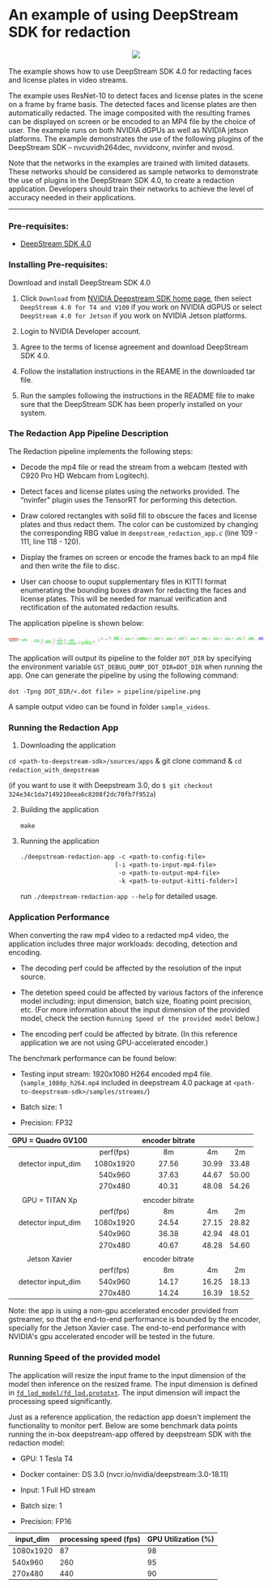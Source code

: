 # An example of using DeepStream SDK for redaction #

<p align="center">
  <img src="images/redaction_teaser_graphics.png">
</p>

The example shows how to use DeepStream SDK 4.0 for redacting faces and license plates in video streams. 

The example uses ResNet-10 to detect faces and license plates in the scene on a frame by frame basis. The detected faces and license plates are then automatically redacted. The image composited with the resulting frames can be displayed on screen or be encoded to an MP4 file by the choice of user. The example runs on both NVIDIA dGPUs as well as NVIDIA jetson platforms. The example demonstrates the use of the following plugins of the DeepStream SDK – nvcuvidh264dec, nvvidconv, nvinfer and nvosd.

Note that the networks in the examples are trained with limited datasets. These networks should be considered as sample networks to demonstrate the use of plugins in the DeepStream SDK 4.0, to create a redaction application. Developers should train their networks to achieve the level of accuracy needed in their applications.

---


### Pre-requisites: ###

- [DeepStream SDK 4.0](https://developer.nvidia.com/deepstream-sdk)

### Installing Pre-requisites: ###

Download and install DeepStream SDK 4.0

1. Click `Download` from [NVIDIA Deepstream SDK home page](https://developer.nvidia.com/deepstream-sdk), then select `DeepStream 4.0 for T4 and V100` if you work on NVIDIA dGPUS or select `DeepStream 4.0 for Jetson` if you work on NVIDIA Jetson platforms. 

2. Login to NVIDIA Developer account.

3. Agree to the terms of license agreement and download DeepStream SDK 4.0.

4. Follow the installation instructions in the REAME in the downloaded tar file.

5. Run the samples following the instructions in the README file to make sure that the DeepStream SDK has been properly installed on your system.

### The Redaction App Pipeline Description ###

The Redaction pipeline implements the following steps:

* Decode the mp4 file or read the stream from a webcam (tested with C920 Pro HD Webcam from Logitech).

* Detect faces and license plates using the networks provided. The “nvinfer” plugin uses the TensorRT for performing this detection. 

* Draw colored rectangles with solid fill to obscure the faces and license plates and thus redact them. The color can be customized by changing the corresponding RBG value in `deepstream_redaction_app.c` (line 109 - 111, line 118 - 120).

* Display the frames on screen or encode the frames back to an mp4 file and then write the file to disc.

* User can choose to ouput supplementary files in KITTI format enumerating the bounding boxes drawn for redacting the faces and license plates. This will be needed for manual verification and rectification of the automated redaction results.

The application pipeline is shown below:

![alt text](images/pipeline-output-to-mp4.png "pipeline")

The application will output its pipeline to the folder `DOT_DIR` by specifying the environment variable `GST_DEBUG_DUMP_DOT_DIR=DOT_DIR` when running the app.
One can generate the pipeline by using the following command:

`dot -Tpng DOT_DIR/<.dot file> > pipeline/pipeline.png`

A sample output video can be found in folder `sample_videos`.

### Running the Redaction App ###

1. Downloading the application

`cd <path-to-deepstream-sdk>/sources/apps` & git clone command & `cd redaction_with_deepstream`

(if you want to use it with Deepstream 3.0, do `$ git checkout 324e34c1da7149210eea6c8208f2dc70fb7f952a`)

2. Building the application

	`make`

3. Running the application

	```
	./deepstream-redaction-app -c <path-to-config-file> 
							  [-i <path-to-input-mp4-file> 
							   -o <path-to-output-mp4-file> 
							   -k <path-to-output-kitti-folder>]
	```

	run `./deepstream-redaction-app --help` for detailed usage.

### Application Performance ###

When converting the raw mp4 video to a redacted mp4 video, the application includes three major workloads: decoding, detection and encoding. 

* The decoding perf could be affected by the resolution of the input source.

* The detetion speed could be affected by various factors of the inference model including: input dimension, batch size, floating point precision, etc. (For more information about the input dimension of the provided model, check the section `Running Speed of the provided model` below.)

* The encoding perf could be affected by bitrate. (In this reference application we are not using GPU-accelerated encoder.)

The benchmark performance can be found below:

* Testing input stream: 1920x1080 H264 encoded mp4 file. (`sample_1080p_h264.mp4` included in deepstream 4.0 package at `<path-to-deepstream-sdk>/samples/streams/`)

* Batch size: 1

* Precision: FP32

| GPU = Quadro GV100 |           | encoder bitrate |       |       |
|:------------------:|:---------:|:---------------:|:-----:|:-----:|
|                    | perf(fps) |        8m       |   4m  |   2m  |
| detector input_dim | 1080x1920 |      27.56      | 30.99 | 33.48 |
|                    |  540x960  |      37.63      | 44.67 | 50.00 |
|                    |  270x480  |      40.31      | 48.08 | 54.26 |
|                    |           |                 |       |       | 
|   GPU = TITAN Xp   |           | encoder bitrate |       |       |
|                    | perf(fps) |        8m       |   4m  |   2m  |
| detector input_dim | 1080x1920 |      24.54      | 27.15 | 28.82 |
|                    |  540x960  |      36.38      | 42.94 | 48.01 |
|                    |  270x480  |      40.67      | 48.28 | 54.60 |
|                    |           |                 |       |       | 
|   Jetson Xavier    |           | encoder bitrate |       |       |
|                    | perf(fps) |        8m       |   4m  |   2m  |
| detector input_dim |  540x960  |      14.17      | 16.25 | 18.13 |
|                    |  270x480  |      14.24      | 16.39 | 18.52 |

Note: the app is using a non-gpu accelerated encoder provided from gstreamer, so that the end-to-end performance is bounded by the encoder, specially for the Jetson Xavier case. The end-to-end performance with NVIDIA's gpu accelerated encoder will be tested in the future.

### Running Speed of the provided model ###

The application will resize the input frame to the input dimension of the model then inference on the resized frame. The input dimension is defined in [`fd_lpd_model/fd_lpd.prototxt`](https://github.com/NVIDIA-AI-IOT/redaction_with_deepstream/blob/master/fd_lpd_model/fd_lpd.prototxt#L25-L26). The input dimension will impact the processing speed significantly. 

Just as a reference application, the redaction app doesn't implement the functionality to monitor perf. Below are some benchmark data points running the in-box deepstream-app offered by deepstream SDK with the redaction model:

* GPU: 1 Tesla T4 

* Docker container: DS 3.0 (nvcr.io/nvidia/deepstream:3.0-18.11)

* Input: 1 Full HD stream

* Batch size: 1

* Precision: FP16

| input_dim | processing speed (fps) | GPU Utilization (%) |
|-----------|------------------------|---------------------|
| 1080x1920 |           87           |          98         |
|  540x960  |           260          |          95         |
|  270x480  |           440          |          90         |

